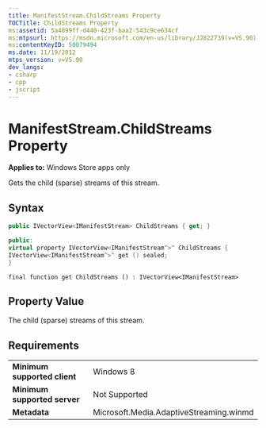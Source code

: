 ```yaml
---
title: ManifestStream.ChildStreams Property
TOCTitle: ChildStreams Property
ms:assetid: 5a4899ff-d440-423f-baa2-543c9ce634cf
ms:mtpsurl: https://msdn.microsoft.com/en-us/library/JJ822739(v=VS.90)
ms:contentKeyID: 50079494
ms.date: 11/19/2012
mtps_version: v=VS.90
dev_langs:
- csharp
- cpp
- jscript
---
```


# ManifestStream.ChildStreams Property

**Applies to:** Windows Store apps only

Gets the child (sparse) streams of this stream.

## Syntax

```csharp
public IVectorView<IManifestStream> ChildStreams { get; }
```

```cpp
public:
virtual property IVectorView<IManifestStream^>^ ChildStreams {
IVectorView<IManifestStream^>^ get () sealed;
}
```

```jscript
final function get ChildStreams () : IVectorView<IManifestStream>
```

## Property Value

The child (sparse) streams of this stream.

## Requirements

|||
|--- |--- |
|**Minimum supported client**|Windows 8|
|**Minimum supported server**|Not Supported|
|**Metadata**|Microsoft.Media.AdaptiveStreaming.winmd|

